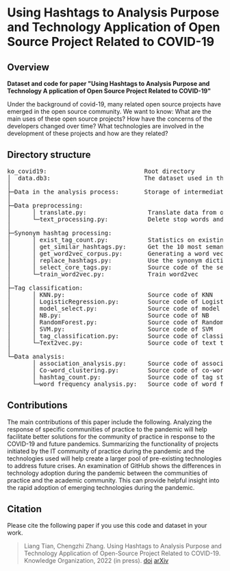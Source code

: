 # Using Hashtags to Analysis Purpose and Technology Application of Open Source Project Related to COVID-19
## Overview
<b>Dataset and code for paper "Using Hashtags to Analysis Purpose and Technology A
pplication of Open Source Project Related to COVID-19"</b>

Under the background of covid-19, many related open source projects have 
emerged in the open source community. We want to know: What are the main 
uses of these open source projects? How have the concerns of the developers 
changed over time? What technologies are involved in the development of these 
projects and how are they related?

## Directory structure
<pre>ko_covid19:                           Root directory  
│  data.db3:                          The dataset used in this study is stored in a SQLite database
│
├─Data in the analysis process:       Storage of intermediate data
│
├─Data preprocessing:                   
│      │ translate.py:                 Translate data from other languages into English
│      └─text_processing.py:           Delete stop words and other special characters
│
├─Synonym hashtag processing:
│      │ exist_tag_count.py:           Statistics on existing tags
│      │ get_similar_hashtags.py:      Get the 10 most semantically similar topic tags
│      │ get_word2vec_corpus.py:       Generating a word vector training corpus
│      │ replace_hashtags.py:          Use the synonym dictionary to replace the synonym
│      │ select_core_tags.py:          Source code of the selection of core topic tags
│      └─train_word2vec.py:            Train word2vec
│
├─Tag classification:
│      │ KNN.py:                       Source code of KNN
│      │ LogisticRegression.py:        Source code of LogisticRegression
│      │ model_select.py:              Source code of model test
│      │ NB.py:                        Source code of NB
│      │ RandomForest.py:              Source code of RandomForest
│      │ SVM.py:                       Source code of SVM
│      │ tag_classification.py:        Source code of classification
│      └─Text2vec.py:                  Source code of text to vector
│ 
└─Data analysis:                       
       │ association_analysis.py:      Source code of association analysis 
       │ Co-word_clustering.py:        Source code of co-word clustering
       │ hashtag_count.py:             Source code of tag statistics of tag extraction results
       └─word_frequency_analysis.py:   Source code of word frequency analysis
</pre>
## Contributions
The main contributions of this paper include the following. Analyzing the response of specific communities of practice to the pandemic will help facilitate better solutions for the community of practice in response to the COVID-19 and future pandemics. Summarizing the functionality of projects initiated by the IT community of practice during the pandemic and the technologies used will help create a larger pool of pre-existing technologies to address future crises. An examination of GitHub shows the differences in technology adoption during the pandemic between the communities of practice and the academic community. This can provide helpful insight into the rapid adoption of emerging technologies during the pandemic.
## Citation
Please cite the following paper if you use this code and dataset in your work.
>Liang Tian, Chengzhi Zhang. Using Hashtags to Analysis Purpose and Technology Application of Open-Source Project Related to COVID-19. Knowledge Organization, 2022 (in press). [doi]()  [arXiv]()
